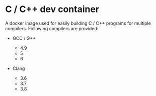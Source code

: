 
# C / C++ dev container 

A docker image used for easily building C / C++ programs for multiple compilers.
Following compilers are provided:

- GCC / G++
    * 4.9
    * 5
    * 6

- Clang
    * 3.6
    * 3.7
    * 3.8

